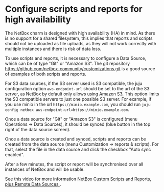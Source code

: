 # Configure scripts and reports for high availability

The NetBox charm is designed with high availability (HA) in mind. As there is no support
for a shared filesystem, this implies that reports and scripts should not be uploaded as file uploads,
as they will not work correctly with multiple instances and there is risk of data loss.

To use scripts and reports, it is necessary to configure a Data Source, which can be of type 
"Git" or "Amazon S3". The git repository https://github.com/netbox-community/customizations.git is
a good source of examples of both scripts and reports.

For S3 data sources, if the S3 server used is S3 compatible, the juju configuration
option `aws-endpoint-url` should be set to the url of the S3 server, as NetBox by default only
allows using Amazon S3. This option limits the S3 compatible servers to just one possible 
S3 server. For example, if you use minio in the url `https://minio.example.com`, you
should run `juju config netbox aws-endpoint-url=https://minio.example.com`.

Once a data source for "Git" or "Amazon S3" is configured (menu Operations -> Data Sources),
it should be synced (blue button in the top right of the data source screen).

Once a data source is created and synced, scripts and reports can be created from the 
data source (menu Customization -> reports & scripts). For that, select the file in the data
source and click the checkbox "Auto sync enabled".

After a few minutes, the script or report will be synchronised over all instances of NetBox and
will be usable.

See this video for more information [NetBox Custom Scripts and Reports, plus Remote Data Sources
](https://www.youtube.com/watch?v=jxsFwyMk18k).
